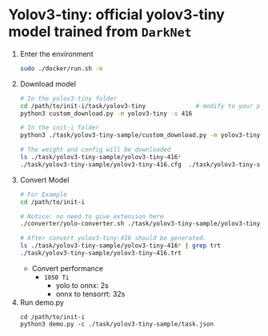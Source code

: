 # Yolov3-tiny: official yolov3-tiny model trained from `DarkNet`

1. Enter the environment
    ```bash
    sudo ./docker/run.sh -m
    ```
2. Download model
    ```bash
    # In the yolov3-tiny folder
    cd /path/to/init-i/task/yolov3-tiny              # modify to your path
    python3 custom_download.py -m yolov3-tiny -s 416 

    # In the init-i folder
    python3 ./task/yolov3-tiny-sample/custom_download.py -m yolov3-tiny -s 416 -f ./task/yolov3-tiny-sample

    # The weight and config will be downloaded
    ls ./task/yolov3-tiny-sample/yolov3-tiny-416*
    ./task/yolov3-tiny-sample/yolov3-tiny-416.cfg  ./task/yolov3-tiny-sample/yolov3-tiny-416.weights
    ```
3. Convert Model
    ```bash
    # For Example
    cd /path/to/init-i

    # Notice: no need to give extension here
    ./converter/yolo-converter.sh ./task/yolov3-tiny-sample/yolov3-tiny-416

    # After convert yolov3-tiny-416 should be generated.
    ls ./task/yolov3-tiny-sample/yolov3-tiny-416* | grep trt
    ./task/yolov3-tiny-sample/yolov3-tiny-416.trt
    ```
    * Convert performance
      * `1050 Ti`
        * yolo to onnx: 2s
        * onnx to tensorrt: 32s
4. Run demo.py
    ```
    cd /path/to/init-i
    python3 demo.py -c ./task/yolov3-tiny-sample/task.json
    ```